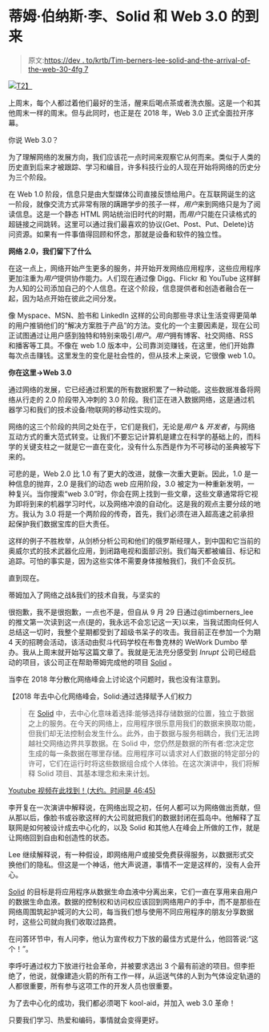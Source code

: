 # 蒂姆·伯纳斯·李、Solid 和 Web 3.0 的到来

> 原文:[https://dev . to/krtb/Tim-berners-lee-solid-and-the-arrival-of-the-web-30-4fg 7](https://dev.to/krtb/tim-berners-lee-solid-and-the-arrival-of-the-web-30-4fg7)

[![](../Images/daef4ab6862aafea741c0e752cbdc52d.png)T2】](https://i.giphy.com/media/5fBH6zhot4F5jeYTYHu/giphy.gif)

上周末，每个人都过着他们最好的生活，醒来后喝点茶或者洗衣服。这是一个和其他周末一样的周末。但与此同时，也正是在 2018 年，Web 3.0 正式全面拉开序幕。

你说 Web 3.0？

为了理解网络的发展方向，我们应该花一点时间来观察它从何而来。类似于人类的历史直到后来才被跟踪、学习和编目，许多科技行业的人现在开始将网络的历史分为三个阶段。

在 Web 1.0 阶段，信息只是由大型媒体公司直接反馈给用户。在互联网诞生的这一阶段，就像交流方式非常有限的蹒跚学步的孩子一样，*用户*来到网络只是为了阅读信息。这是一个静态 HTML 网站统治旧时代的时期，而*用户*只能在只读格式的超链接之间跳转。这里可以通过我们最喜欢的协议(Get、Post、Put、Delete)访问资源。如果有一件事值得回顾和怀念，那就是设备和软件的独立性。

**网络 2.0，我们留下了什么**

在这一点上，网络开始产生更多的服务，并开始开发网络应用程序，这些应用程序更加注重为*用户*提供协作能力。人们现在通过像 Digg、Flickr 和 YouTube 这样鲜为人知的公司添加自己的个人信息。在这个阶段，信息提供者和创造者融合在一起，因为站点开始在彼此之间分发。

像 Myspace、MSN、脸书和 LinkedIn 这样的公司向那些寻求让生活变得更简单的用户推销他们的“解决方案胜于产品”的方法。变化的一个主要因素是，现在公司正试图通过让用户感到独特和特别来吸引*用户*。*用户*拥有博客、社交网络、RSS 和播客等工具。不像在 web 1.0 版本中，公司靠浏览赚钱，在这里，他们开始靠每次点击赚钱。这里发生的变化是社会性的，但从技术上来说，它很像 web 1.0。

**你在这里->Web 3.0**

通过网络的发展，它已经通过积累的所有数据积累了一种动能。这些数据准备将网络从行走的 2.0 阶段带入冲刺的 3.0 阶段。我们正在进入数据网络，这是通过机器学习和我们的技术设备/物联网的移动性实现的。

网络的这三个阶段的共同之处在于，它们是我们，无论是*用户* & *开发者*，与网络互动方式的重大范式转变。让我们不要忘记计算机是建立在科学的基础上的，而科学的关键支柱之一就是它一直在变化，没有什么东西是作为不可移动的圣典被写下来的。

可悲的是，Web 2.0 比 1.0 有了更大的改进，就像一次重大更新。因此，1.0 是一种信息的抛弃，2.0 是我们的动态 web 应用阶段，3.0 被定为一种重新发明，一种复兴。当你搜索“web 3.0”时，你会在网上找到一些文章，这些文章通常将它视为即将到来的机器学习时代，以及网络冲浪的自动化。这是我的观点主要分歧的地方。我认为 3.0 将是一个两阶段的传奇，首先，我们必须在进入超高速之前承担起保护我们数据宝库的巨大责任。

这样的例子不胜枚举，从剑桥分析公司和他们的俄罗斯经理人，到中国和它当前的奥威尔式的技术武器化应用，到闭路电视和面部识别。我们每天都被编目、标记和追踪。可怕的事实是，因为这些实体不需要身体接触我们，我们不会反抗。

直到现在。

蒂姆加入了网络之战&我们的技术自我，与坚实的

很抱歉，我不是很抱歉，一点也不是，但自从 9 月 29 日通过@timberners_lee 的推文第一次读到这一点(是的，我永远不会忘记这一天)以来，当我试图向任何人总结这一切时，我整个星期都受到了超级书呆子的攻击。我目前正在参加一个为期 4 天的招聘会活动，该活动由熨斗代码学校在布鲁克林的 WeWork Dumbo 举办。我从上周末就开始写这篇文章了。我就是无法充分感受到 *Inrupt* 公司已经启动的项目，该公司正在帮助蒂姆完成他的项目 [Solid](https://solid.inrupt.com/) 。

当李在 2018 年分散化网络峰会上讨论这个问题时，我也没有注意到。

【2018 年去中心化网络峰会，Solid:通过选择赋予人们权力

> 在 [Solid](https://solid.inrupt.com/) 中，去中心化意味着选择:能够选择存储数据的位置，独立于数据之上的服务。在今天的网络上，应用程序很乐意用我们的数据来换取功能，但我们却无法控制会发生什么。此外，由于数据与服务相耦合，我们无法跨越社交网络边界共享数据。在 Solid 中，您仍然是数据的所有者:您决定您生成的每一条数据在哪里存储。应用程序可以请求对人们数据的特定部分的许可，它们在运行时将这些数据组合成个人体验。在这次演讲中，我们将解释 Solid 项目、其基本理念和未来计划。

[Youtube 视频在此找到！(大约。时间是 46:45)](https://youtu.be/CbGWoMkNLjs)

李开复在一次演讲中解释说，在网络出现之初，任何人都可以为网络做出贡献，但从那以后，像脸书或谷歌这样的大公司就把我们的数据封闭在孤岛中。他解释了互联网是如何被设计成去中心化的，以及 Solid 和其他人在峰会上所做的工作，就是让网络回到自由和创造性的状态。

Lee 继续解释说，有一种假设，即网络用户或接受免费获得服务，以数据形式交换他们的隐私。但这是一个神话，他大声说道，事情不一定是这样的，没有人会开心。

[Solid](https://solid.inrupt.com/) 的目标是将应用程序从数据生命血液中分离出来，它们一直在享用来自用户的数据生命血液。数据的控制权和访问权应该回到网络用户的手中，而不是那些在网络周围筑起护城河的大公司，每当我们想与使用不同应用程序的朋友分享数据时，这些公司就向我们收取过路费。

在问答环节中，有人问李，他认为宣传权力下放的最佳方式是什么，他回答说:“这个！”。

李呼吁通过权力下放进行社会革命，并被要求选出 3 个最有前途的项目。但李拒绝了，他说，就像建造火箭的所有工作一样，从运送气体的人到为气体设定轨道的人都很重要，所有参与这项工作的开发人员也很重要。

为了去中心化的成功，我们都必须喝下 kool-aid，并加入 web 3.0 革命！

只要我们学习、热爱和编码，事情就会变得更好。